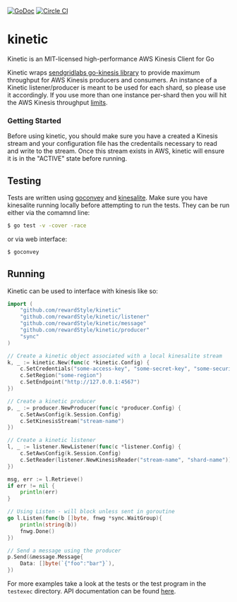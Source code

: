[![GoDoc](https://godoc.org/github.com/rewardStyle/kinetic?status.svg)](https://godoc.org/github.com/rewardStyle/kinetic)
[![Circle CI](https://circleci.com/gh/rewardStyle/kinetic/tree/master.svg?style=svg&circle-token=8c8b6e0cca0f0fde6ec41b4e02329c406f74a446)](https://circleci.com/gh/rewardStyle/kinetic/tree/master)

# kinetic
Kinetic is an MIT-licensed high-performance AWS Kinesis Client for Go

Kinetic wraps [sendgridlabs go-kinesis library](https://github.com/sendgridlabs/go-kinesis) to provide maximum throughput for AWS Kinesis producers and consumers.
An instance of a Kinetic listener/producer is meant to be used for each shard, so please use it accordingly. If you use more than one instance per-shard then you will
hit the AWS Kinesis throughput [limits](http://docs.aws.amazon.com/kinesis/latest/dev/service-sizes-and-limits.html).

### Getting Started
Before using kinetic, you should make sure you have a created a Kinesis stream and your configuration file has the credentails necessary to read and write to the stream. Once this stream exists in AWS, kinetic will ensure it is in the "ACTIVE" state before running.


## Testing
Tests are written using [goconvey](http://goconvey.co/) and [kinesalite](https://github.com/mhart/kinesalite). Make sure you have kinesalite running locally before attempting to run the tests. They can be run either via the comamnd line:


```sh
$ go test -v -cover -race
```

or via web interface:

```sh
$ goconvey
```

## Running
Kinetic can be used to interface with kinesis like so:


```go
import (
	"github.com/rewardStyle/kinetic"
	"github.com/rewardStyle/kinetic/listener"
	"github.com/rewardStyle/kinetic/message"
	"github.com/rewardStyle/kinetic/producer"
	"sync"
)

// Create a kinetic object associated with a local kinesalite stream
k, _ := kinetic.New(func(c *kinetic.Config) {
    c.SetCredentials("some-access-key", "some-secret-key", "some-security-token")
    c.SetRegion("some-region")
    c.SetEndpoint("http://127.0.0.1:4567")
})

// Create a kinetic producer
p, _ := producer.NewProducer(func(c *producer.Config) {
    c.SetAwsConfig(k.Session.Config)
    c.SetKinesisStream("stream-name")
})

// Create a kinetic listener
l, _ := listener.NewListener(func(c *listener.Config) {
    c.SetAwsConfig(k.Session.Config)
    c.SetReader(listener.NewKinesisReader("stream-name", "shard-name"))
})

msg, err := l.Retrieve()
if err != nil {
    println(err)
}

// Using Listen - will block unless sent in goroutine
go l.Listen(func(b []byte, fnwg *sync.WaitGroup){
    println(string(b))
    fnwg.Done()
})

// Send a message using the producer 
p.Send(&message.Message{
    Data: []byte(`{"foo":"bar"}`),
})

```

For more examples take a look at the tests or the test program in the `testexec` directory.  API documentation can be found [here](https://godoc.org/github.com/rewardStyle/kinetic).
